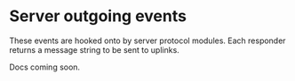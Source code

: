 # Server outgoing events

These events are hooked onto by server protocol modules. Each responder returns
a message string to be sent to uplinks.

Docs coming soon.
